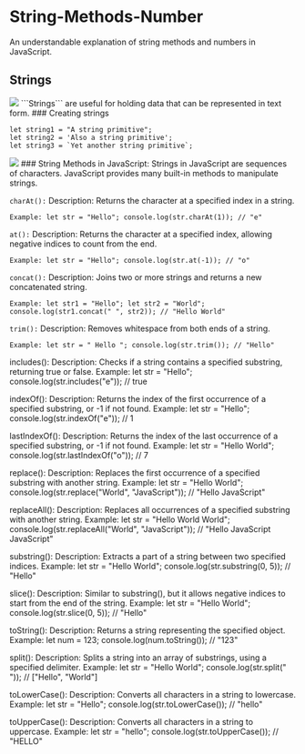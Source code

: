 # String-Methods-Number
An understandable explanation of string methods and numbers in JavaScript.

## Strings

<img src="https://dmitripavlutin.com/what-is-string-in-javascript/cover.png">
```Strings``` are useful for holding data that can be represented in text form. 
### Creating strings

```
let string1 = "A string primitive";
let string2 = 'Also a string primitive';
let string3 = `Yet another string primitive`;
```

<img src="https://miro.medium.com/v2/resize:fit:1000/1*bZYPt1mxJ_jx22Hqpz_IFQ.png">
### String Methods in JavaScript:
Strings in JavaScript are sequences of characters. JavaScript provides many built-in methods to manipulate strings.

```charAt():```
Description: Returns the character at a specified index in a string.
```
Example: let str = "Hello"; console.log(str.charAt(1)); // "e"
```

```at():```
Description: Returns the character at a specified index, allowing negative indices to count from the end.
```
Example: let str = "Hello"; console.log(str.at(-1)); // "o"
```

```concat():```
Description: Joins two or more strings and returns a new concatenated string.
```
Example: let str1 = "Hello"; let str2 = "World"; console.log(str1.concat(" ", str2)); // "Hello World"
```

```trim():```
Description: Removes whitespace from both ends of a string.
```
Example: let str = " Hello "; console.log(str.trim()); // "Hello"
```


includes():
Description: Checks if a string contains a specified substring, returning true or false.
Example: let str = "Hello"; console.log(str.includes("e")); // true

indexOf():
Description: Returns the index of the first occurrence of a specified substring, or -1 if not found.
Example: let str = "Hello"; console.log(str.indexOf("e")); // 1

lastIndexOf():
Description: Returns the index of the last occurrence of a specified substring, or -1 if not found.
Example: let str = "Hello World"; console.log(str.lastIndexOf("o")); // 7

replace():
Description: Replaces the first occurrence of a specified substring with another string.
Example: let str = "Hello World"; console.log(str.replace("World", "JavaScript")); // "Hello JavaScript"

replaceAll():
Description: Replaces all occurrences of a specified substring with another string.
Example: let str = "Hello World World"; console.log(str.replaceAll("World", "JavaScript")); // "Hello JavaScript JavaScript"

substring():
Description: Extracts a part of a string between two specified indices.
Example: let str = "Hello World"; console.log(str.substring(0, 5)); // "Hello"

slice():
Description: Similar to substring(), but it allows negative indices to start from the end of the string.
Example: let str = "Hello World"; console.log(str.slice(0, 5)); // "Hello"

toString():
Description: Returns a string representing the specified object.
Example: let num = 123; console.log(num.toString()); // "123"

split():
Description: Splits a string into an array of substrings, using a specified delimiter.
Example: let str = "Hello World"; console.log(str.split(" ")); // ["Hello", "World"]

toLowerCase():
Description: Converts all characters in a string to lowercase.
Example: let str = "Hello"; console.log(str.toLowerCase()); // "hello"

toUpperCase():
Description: Converts all characters in a string to uppercase.
Example: let str = "hello"; console.log(str.toUpperCase()); // "HELLO"

